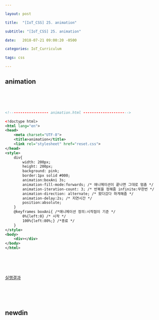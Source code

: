 ```yaml
---

layout: post

title:  "[IoT_CSS] 25. animation"

subtitle: "[IoT_CSS] 25. animation"

date:   2018-07-21 09:00:20 -0500

categories: IoT_Curriculum

tags: css

---
```


## animation

<br>
<br>
<br>

```xml
<!------------------ animation.html --------------------->

<!doctype html>
<html lang="en">
<head>
	<meta charset="UTF-8">
	<title>animation</title>
	<link rel="stylesheet" href="reset.css">
</head>
<style>
	div{
		width: 200px;
		height: 200px;
		background: pink;
		border:1px solid #000;
		animation:boxAni 3s;
		animation-fill-mode:forwards; /* 애니메이션이 끝나면 그대로 멈춤 */
		animation-iteration-count: 3; /* 반복을 정해줌 infinite:무한번 */
		animation-direction: alternate; /* 왔다갔다 하게해줌 */
		animation-delay:2s; /* 지연시간 */
		position:absolute;
	}
	@keyframes boxAni{ /*애니메이션 정의:시작점이 기준 */
		0%{left:0} /* 시작 */
		100%{left:80%;} /*종료 */
	}
</style>
<body>
	<div></div>
</body>
</html>
```

<br>
<br>
<br>

<a href="http://htmlpreview.github.io/?https://github.com/kookyungmin/kookyungmin.github.io/blob/master/UI%EC%88%98%EC%97%85%EC%98%88%EC%A0%9C/animation.html">실행결과</a>

<br>
<br>
<br>

## newdin

<br>
<br>

